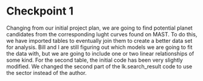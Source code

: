 # Checkpoint 1
Changing from our initial project plan, we are going to find potential planet candidates from the corresponding lught curves found on MAST. To do this, we have imported tables to eventually join them to create a better data set for analysis. Bill and I are still figuring out which models we are going to fit the data with, but we are going to include one or two linear relationships of some kind. For the second table, the initial code has been very slightly modified. We changed the second part of the lk.search_result code to use the sector instead of the author. 
